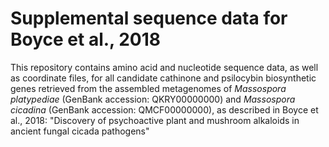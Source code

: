 # Supplemental sequence data for Boyce et al., 2018
This repository contains amino acid and nucleotide sequence data, as well as coordinate files, for all candidate cathinone and psilocybin biosynthetic genes retrieved from the assembled metagenomes of *Massospora platypediae* (GenBank accession: QKRY00000000) and *Massospora cicadina* (GenBank accession: QMCF00000000), as described in Boyce et al., 2018: "Discovery of psychoactive plant and mushroom alkaloids in ancient fungal cicada pathogens"
